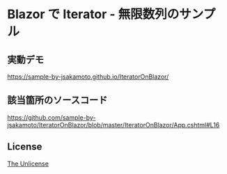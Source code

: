 # Blazor で Iterator - 無限数列のサンプル

## 実動デモ

https://sample-by-jsakamoto.github.io/IteratorOnBlazor/

## 該当箇所のソースコード

https://github.com/sample-by-jsakamoto/IteratorOnBlazor/blob/master/IteratorOnBlazor/App.cshtml#L16

## License

[The Unlicense](LICENSE)
